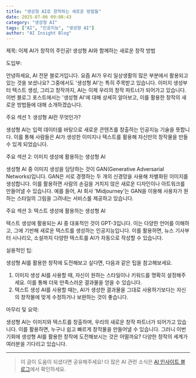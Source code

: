 ```yaml
---
title: "생성형 AI로 창작하는 새로운 방법들"
date: 2025-07-06 09:08:43
category: "생성형 AI"
tags: ["AI", "인공지능", "생성형 AI"]
author: "AI Insight Blog"
---
```


제목: 이제 AI가 창작의 주인공! 생성형 AI와 함께하는 새로운 창작 방법

도입부: 

안녕하세요, AI 전문 블로거입니다. 요즘 AI가 우리 일상생활의 많은 부분에서 활용되고 있는 것을 보셨나요? 그중에서도 '생성형 AI'는 특히 주목받고 있습니다. 이미지 생성부터 텍스트 생성, 그리고 창작까지, AI는 이제 우리의 창작 파트너가 되어가고 있습니다. 이번 블로그 포스트에서는 '생성형 AI'에 대해 상세히 알아보고, 이를 활용한 창작의 새로운 방법들에 대해 소개하겠습니다.

주요 섹션 1: 생성형 AI란 무엇인가?

생성형 AI는 입력 데이터를 바탕으로 새로운 콘텐츠를 창출하는 인공지능 기술을 뜻합니다. 이를 통해 사람들은 AI가 생성한 이미지나 텍스트를 활용해 자신만의 창작물을 만들 수 있게 되었습니다.

주요 섹션 2: 이미지 생성에 활용하는 생성형 AI

생성형 AI 중 이미지 생성을 담당하는 것이 GAN(Generative Adversarial Networks)입니다. GAN은 서로 경쟁하는 두 개의 신경망을 사용해 차별화된 이미지를 생성합니다. 이를 활용하면 사람의 손길을 거치지 않은 새로운 디자인이나 아트워크를 만들어낼 수 있습니다. 예를 들어, AI 회사 'Midjourney'는 GAN을 이용해 사용자가 원하는 스타일의 그림을 그려내는 서비스를 제공하고 있습니다.

주요 섹션 3: 텍스트 생성에 활용하는 생성형 AI

텍스트 생성에 활용되는 AI 중 대표적인 것이 GPT-3입니다. 이는 다양한 언어를 이해하고, 그에 기반해 새로운 텍스트를 생성하는 인공지능입니다. 이를 활용하면, 뉴스 기사부터 시나리오, 소설까지 다양한 텍스트를 AI가 자동으로 작성할 수 있습니다. 

실용적인 팁:

생성형 AI를 활용한 창작에 도전해보고 싶다면, 다음과 같은 팁을 참고해보세요.
1. 이미지 생성 AI를 사용할 때, 자신이 원하는 스타일이나 키워드를 명확히 설정해주세요. 이를 통해 더욱 만족스러운 결과물을 얻을 수 있습니다.
2. 텍스트 생성 AI를 사용할 때는, AI가 생성한 결과물을 그대로 사용하기보다는 자신의 창작물에 맞게 수정하거나 보완하는 것이 좋습니다.

마무리 및 요약:

생성형 AI는 이미지와 텍스트를 창출하며, 우리의 새로운 창작 파트너가 되어가고 있습니다. 이를 활용하면, 누구나 쉽고 빠르게 창작물을 만들어낼 수 있습니다. 그러니 이번 기회에 생성형 AI를 활용한 창작에 도전해보시는 것은 어떨까요? 다양한 창작의 세계가 여러분을 기다리고 있습니다.

---

> 이 글이 도움이 되셨다면 공유해주세요! 
> 더 많은 AI 관련 소식은 [AI 인사이트 블로그](https://tonyhwang1004.github.io/ai-insight-blog)에서 확인하세요.
